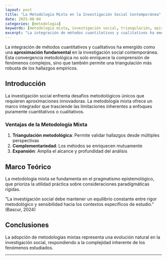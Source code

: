 ```yaml
---
layout: post
title: "La Metodología Mixta en la Investigación Social Contemporánea"
date: 2025-08-04
categories: [metodologia]
keywords: [metodología mixta, investigación social, triangulación, epistemología]
excerpt: "La integración de métodos cuantitativos y cualitativos ha emergido como una aproximación fundamental en la investigación social contemporánea."
---
```


La integración de métodos cuantitativos y cualitativos ha emergido como una **aproximación fundamental** en la investigación social contemporánea. Esta convergencia metodológica no solo enriquece la comprensión de fenómenos complejos, sino que también permite una triangulación más robusta de los hallazgos empíricos.

## Introducción

La investigación social enfrenta desafíos metodológicos únicos que requieren aproximaciones innovadoras. La metodología mixta ofrece un marco integrador que trasciende las limitaciones inherentes a enfoques puramente cuantitativos o cualitativos.

### Ventajas de la Metodología Mixta

1. **Triangulación metodológica**: Permite validar hallazgos desde múltiples perspectivas
2. **Complementariedad**: Los métodos se enriquecen mutuamente
3. **Expansión**: Amplía el alcance y profundidad del análisis

## Marco Teórico

La metodología mixta se fundamenta en el pragmatismo epistemológico, que prioriza la utilidad práctica sobre consideraciones paradigmáticas rígidas.

<div class="citation">
"La investigación social debe mantener un equilibrio constante entre rigor metodológico y sensibilidad hacia los contextos específicos de estudio." (Bascur, 2024)
</div>

## Conclusiones

La adopción de metodologías mixtas representa una evolución natural en la investigación social, respondiendo a la complejidad inherente de los fenómenos estudiados.

---
